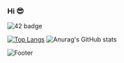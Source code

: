 ### Hi 😎

![42 badge](https://img.shields.io/badge/42SEOUL-black?style=plastic&logo=42)


<!--
<img src="https://capsule-render.vercel.app/api?type=waving&color=F9D4D4&height=300&section=header&text=GitHub&amp;&fontColor=696969&fontSize=60&animation=twinkling&amp;fontAlignY=25&amp;desc=test%20test&amp;descAlignY=44" style="max-width: 100%;" />
-->

<!--
**numerical43/numerical43** is a ✨ _special_ ✨ repository because its `README.md` (this file) appears on your GitHub profile.

Here are some ideas to get you started:

- 🔭 I’m currently working on ...
- 🌱 I’m currently learning ...
- 👯 I’m looking to collaborate on ...
- 🤔 I’m looking for help with ...
- 💬 Ask me about ...
- 📫 How to reach me: ...
- 😄 Pronouns: ...
- ⚡ Fun fact: ...
-->

<!-- <div align="center">
<img src="https://rishavanand.github.io/static/images/greetings.gif" align="center" style="width: 80%" />
</div>   -->
 
[![Top Langs](https://github-readme-stats.vercel.app/api/top-langs/?username=numerical43&layout=compact&theme=buefy)](https://github.com/anuraghazra/github-readme-stats)
![Anurag's GitHub stats](https://github-readme-stats.vercel.app/api?username=numerical43&show_icons=true&theme=buefy)


![Footer](https://capsule-render.vercel.app/api?type=waving&color=507EA4&height=200&section=footer)
